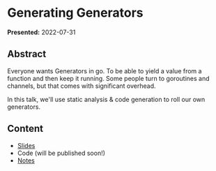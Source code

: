 # Generating Generators

**Presented:** 2022-07-31

## Abstract

Everyone wants Generators in go.
To be able to yield a value from a function and then keep it running.
Some people turn to goroutines and channels, but that comes with significant overhead.

In this talk, we'll use static analysis & code generation to roll our own generators.

## Content

- [Slides]
- Code (will be published soon!)
- [Notes]



[Slides]:slides.pdf
[Notes]:speaker-notes.md
